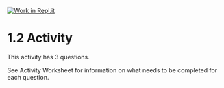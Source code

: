 [![Work in Repl.it](https://classroom.github.com/assets/work-in-replit-14baed9a392b3a25080506f3b7b6d57f295ec2978f6f33ec97e36a161684cbe9.svg)](https://classroom.github.com/online_ide?assignment_repo_id=3309881&assignment_repo_type=AssignmentRepo)
# 1.2 Activity

This activity has 3 questions.  

See Activity Worksheet for information on what needs to be completed for each question.